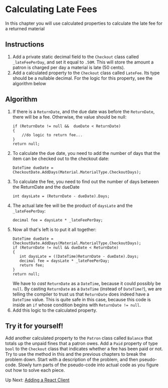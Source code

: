 # Calculating Late Fees
In this chapter you will use calculated properties to calculate the late fee for a returned material

## Instructions
1. Add a private static decimal field to the `Checkout` class called `_lateFeePerDay`,  and set it equal to `.50M`. This will store the amount a patron is charged per day a material is late (50 cents). 
1. Add a calculated property to the `Checkout` class called `LateFee`. Its type should be a nullable decimal. For the logic for this property, see the algorithm below

## Algorithm
1. If there is a `ReturnDate`, and the due date was before the `ReturnDate`, there will be a fee. Otherwise, the value should be null:
    ``` 
    if (ReturnDate != null &&  dueDate < ReturnDate)
    {
        //do logic to return fee...
    }
    return null;
    ```
1. To calculate the due date, you need to add the number of days that the item can be checked out to the checkout date:
    ```
    DateTime dueDate = CheckoutDate.AddDays(Material.MaterialType.CheckoutDays);
    ```
1. To calculate the fee, you need to find out the number of days between the ReturnDate and the dueDate
    ```
    int daysLate = (ReturnDate - dueDate).Days;
    ```
1. The actual late fee will be the product of `daysLate` and the `_lateFeePerDay`:
    ``` 
    decimal fee = daysLate * _lateFeePerDay;
1.  Now all that's left is to put it all together:
    ```
    DateTime dueDate = CheckoutDate.AddDays(Material.MaterialType.CheckoutDays);
    if (ReturnDate != null && dueDate < ReturnDate)
    {
       int daysLate = ((DateTime)ReturnDate - dueDate).Days;
       decimal fee = daysLate * _lateFeePerDay;
       return fee;
    }
    return null;
    ``` 
    We have to _cast_ `ReturnDate` as a `DateTime`, because it could possibly be `null`. By casting `ReturnDate` as a `DateTime` (instead of `DateTime?`), we are telling the compiler to trust us that `ReturnDate` does indeed have a `DateTime` value. This is quite safe in this case, because this code is inside an `if` whose condition begins with `ReturnDate != null`.  
1. Add this logic to the calculated property. 

## Try it for yourself!
Add another calculated property to the `Patron` class called `Balance` that totals up the unpaid fines that a patron owes. Add a `Paid` property of type `bool` to the `Checkout` class that indicates whether a fee has been paid or not. Try to use the method in this and the previous chapters to break the problem down. Start with a description of the problem, and then pseudo-code. Slowly turn parts of the pseudo-code into actual code as you figure out how to solve each piece. 

Up Next: [Adding a React Client](./loncotes-client.md)